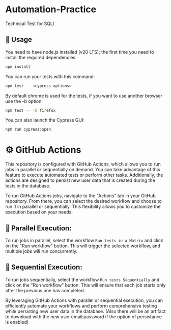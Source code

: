 # Automation-Practice
Technical Test for SQLI

## 🚀 Usage
You need to have node.js installed (v20 LTS); the first time you need to install the required dependencies:

```bash
npm install
```

You can run your tests with this command:

```bash
npm test -- <cypress options>
```

By default chrome is used for the tests, if you want to use another browser use the -b option:

```bash
npm test -- -b firefox
```

You can also launch the Cypress GUI:

```bash
npm run cypress:open
```

# ⚙️ GitHub Actions

This repository is configured with GitHub Actions, which allows you to run jobs in parallel or sequentially on demand. You can take advantage of this feature to execute automated tests or perform other tasks. Additionally, the actions are designed to persist new user data that is created during the tests in the database.

To run GitHub Actions jobs, navigate to the "Actions" tab in your GitHub repository. From there, you can select the desired workflow and choose to run it in parallel or sequentially. This flexibility allows you to customize the execution based on your needs.

## 🔀 Parallel Execution:

To run jobs in parallel, select the workflow `Run tests in a Matrix` and click on the "Run workflow" button. This will trigger the selected workflow, and multiple jobs will run concurrently.

## 🔁 Sequential Execution:

To run jobs sequentially, select the workflow `Run tests Sequentially` and click on the "Run workflow" button. This will ensure that each job starts only after the previous one has completed.

By leveraging GitHub Actions with parallel or sequential execution, you can efficiently automate your workflows and perform comprehensive testing while persisting new user data in the database. (Also there will be an artifact to download with the new user email:password if the option of persistance is enabled)